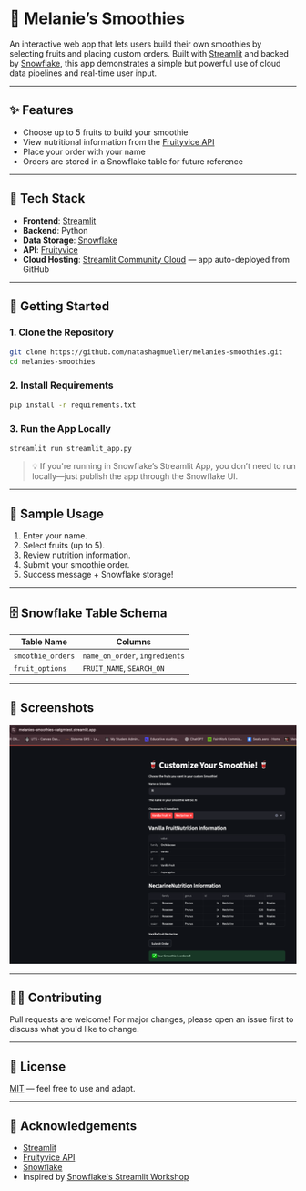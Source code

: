 # 🥤 Melanie’s Smoothies

An interactive web app that lets users build their own smoothies by selecting fruits and placing custom orders. Built with [Streamlit](https://streamlit.io/) and backed by [Snowflake](https://www.snowflake.com/), this app demonstrates a simple but powerful use of cloud data pipelines and real-time user input.

---

## ✨ Features

- Choose up to 5 fruits to build your smoothie
- View nutritional information from the [Fruityvice API](https://www.fruityvice.com/)
- Place your order with your name
- Orders are stored in a Snowflake table for future reference

---

## 🧰 Tech Stack

- **Frontend**: [Streamlit](https://streamlit.io/)
- **Backend**: Python
- **Data Storage**: [Snowflake](https://www.snowflake.com/)
- **API**: [Fruityvice](https://www.fruityvice.com/)
- **Cloud Hosting**: [Streamlit Community Cloud](https://streamlit.io/cloud) — app auto-deployed from GitHub

---

## 🚀 Getting Started

### 1. Clone the Repository

```bash
git clone https://github.com/natashagmueller/melanies-smoothies.git
cd melanies-smoothies
```

### 2. Install Requirements

```bash
pip install -r requirements.txt
```

### 3. Run the App Locally

```bash
streamlit run streamlit_app.py
```

> 💡 If you're running in Snowflake’s Streamlit App, you don’t need to run locally—just publish the app through the Snowflake UI.

---

## 🧪 Sample Usage

1. Enter your name.
2. Select fruits (up to 5).
3. Review nutrition information.
4. Submit your smoothie order.
5. Success message + Snowflake storage!

---

## 🗄️ Snowflake Table Schema

| Table Name        | Columns                          |
|-------------------|----------------------------------|
| `smoothie_orders` | `name_on_order`, `ingredients`   |
| `fruit_options`   | `FRUIT_NAME`, `SEARCH_ON`        |

---

## 📸 Screenshots

![Smoothie App](screenshots/smoothieapp.png)

---

## 🧑‍💻 Contributing

Pull requests are welcome! For major changes, please open an issue first to discuss what you'd like to change.

---

## 📜 License

[MIT](LICENSE) — feel free to use and adapt.

---

## 🙌 Acknowledgements

- [Streamlit](https://streamlit.io/)
- [Fruityvice API](https://www.fruityvice.com/)
- [Snowflake](https://www.snowflake.com/)
- Inspired by [Snowflake's Streamlit Workshop](https://quickstarts.snowflake.com/)
